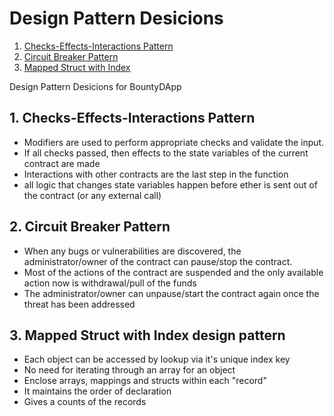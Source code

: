 # Design Pattern Desicions

1. [Checks-Effects-Interactions Pattern](#1-Checks-Effects-Interactions-Pattern)
2. [Circuit Breaker Pattern](#2-Circuit-Breaker-Pattern)
3. [Mapped Struct with Index](#3-mapped-struct-with-index-design-pattern)

Design Pattern Desicions for BountyDApp

## 1. Checks-Effects-Interactions Pattern

- Modifiers are used to perform appropriate checks and validate the input.
- If all checks passed, then effects to the state variables of the current contract are made
- Interactions with other contracts are the last step in the function
- all logic that changes state variables happen before ether is sent out of the contract (or any external call)

## 2. Circuit Breaker Pattern

- When any bugs or vulnerabilities are discovered, the administrator/owner of the contract can pause/stop the contract. 
- Most of the actions of the contract are suspended and the only available action now is withdrawal/pull of the funds
- The administrator/owner can unpause/start the contract again once the threat has been addressed

## 3. Mapped Struct with Index design pattern

- Each object can be accessed by lookup via it's unique index key 
- No need for iterating through an array for an object
- Enclose arrays, mappings and structs within each "record"
- It maintains the order of declaration
- Gives a counts of the records